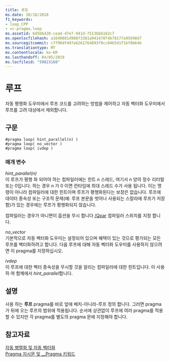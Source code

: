 ```yaml
---
title: 루프
ms.date: 10/18/2018
f1_keywords:
- loop_CPP
- vc-pragma.loop
ms.assetid: 6d5bb428-cead-47e7-941d-7513bbb162c7
ms.openlocfilehash: a1640881d98073381a941478f4b78177a95698d7
ms.sourcegitcommit: c7f90df497e6261764893f9cc04b5d1f1bf0b64b
ms.translationtype: MT
ms.contentlocale: ko-KR
ms.lasthandoff: 04/05/2019
ms.locfileid: "59023168"
---
```

# <a name="loop"></a>루프

자동 평행화 도우미에서 루프 코드를 고려하는 방법을 제어하고 자동 벡터화 도우미에서 루프를 고려 대상에서 제외합니다.

## <a name="syntax"></a>구문

```
#pragma loop( hint_parallel(n) )
#pragma loop( no_vector )
#pragma loop( ivdep )
```

### <a name="parameters"></a>매개 변수

*hint_parallel(n)*<br/>
이 루프가 평행 화 되어야 하는 컴파일러에는 힌트 *n* 스레드, 여기서 *n* 양의 정수 리터럴 또는 0입니다. 하는 경우 *n* 가 0 이면 런타임에 최대 스레드 수가 사용 됩니다. 이는 명령이 아니라 컴파일러에 대한 힌트이며 루프가 평행화된다는 보장은 없습니다. 루프에 데이터 종속성 또는 구조적 문제(예: 루프 본문을 벗어나 사용되는 스칼라에 루프가 저장함)가 있는 경우에는 루프가 평행화되지 않습니다.

컴파일러는 경우가 아니면이 옵션을 무시 합니다 [/Qpar](../build/reference/qpar-auto-parallelizer.md) 컴파일러 스위치를 지정 합니다.

*no_vector*<br/>
기본적으로 자동 벡터화 도우미는 설정되어 있으며 혜택이 있는 것으로 평가되는 모든 루프를 벡터화하려고 합니다. 다음 루프에 대해 자동 벡터화 도우미를 사용하지 않으려면 이 pragma를 지정하십시오.

*ivdep*<br/>
이 루프에 대한 벡터 종속성을 무시할 것을 알리는 컴파일러에 대한 힌트입니다. 이 사용 하 여 함께에서 *hint_parallel*합니다.

## <a name="remarks"></a>설명

사용 하는 **루프** pragma를 바로 앞에 배치-아니라-루프 정의 합니다. 그러면 pragma가 뒤에 오는 루프의 범위에 적용됩니다. 순서에 상관없이 루프에 여러 pragma를 적용할 수 있지만 각 pragma를 별도의 pragma 문에 지정해야 합니다.

## <a name="see-also"></a>참고자료

[자동 병렬화 및 자동 벡터화](../parallel/auto-parallelization-and-auto-vectorization.md)<br/>
[Pragma 지시문 및 __Pragma 키워드](../preprocessor/pragma-directives-and-the-pragma-keyword.md)